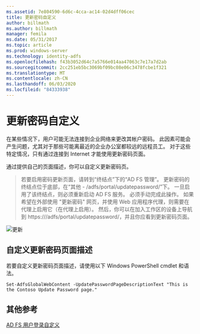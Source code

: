 ```yaml
---
ms.assetid: 7e804590-6d6c-4cca-ac14-02d4dff06cec
title: 更新密码自定义
author: billmath
ms.author: billmath
manager: femila
ms.date: 05/31/2017
ms.topic: article
ms.prod: windows-server
ms.technology: identity-adfs
ms.openlocfilehash: f43b3052d64c7a5766e014aa47063c7e17a7d2ab
ms.sourcegitcommit: 2cc251eb5bc3069bf09bc08e06c3478fcbe1f321
ms.translationtype: MT
ms.contentlocale: zh-CN
ms.lasthandoff: 06/03/2020
ms.locfileid: "84333938"
---
```

# <a name="update-password-customization"></a>更新密码自定义 


在某些情况下，用户可能无法连接到企业网络来更改其帐户密码。 此因素可能会产生问题，尤其对于那些可能离最近的企业办公室都较远的远程员工。 对于这些特定情况，只有通过连接到 Internet 才能使用更新密码页面。  
  
通过提供自己的页面描述，你可以自定义更新密码页。  
  
> 若要启用密码更新页面，请转到“终结点”下的“AD FS 管理”。 更新密码的终结点位于底部，在“其他 - /adfs/portal/updatepassword/”下。 一旦启用了该终结点，则必须重新启动 AD FS 服务。 必须手动完成此操作。 如果希望在外部使用 "更新密码" 网页，并使用 Web 应用程序代理，则需要在代理上启用它（在代理上启用）。 然后，你可以在加入工作区的设备上导航到 https://<fqdn>/adfs/portal/updatepassword/，并且你应看到更新密码页面。  
  
![更新](media/AD-FS-user-sign-in-customization/ADFS_Blue_Custom5.png)  
  
## <a name="customize-the-update-password-page-description"></a>自定义更新密码页面描述  
若要自定义更新密码页面描述，请使用以下 Windows PowerShell cmdlet 和语法。  
  

    Set-AdfsGlobalWebContent -UpdatePasswordPageDescriptionText "This is the Contoso Update Password page."  

## <a name="additional-references"></a>其他参考 
[AD FS 用户登录自定义](AD-FS-user-sign-in-customization.md)  
